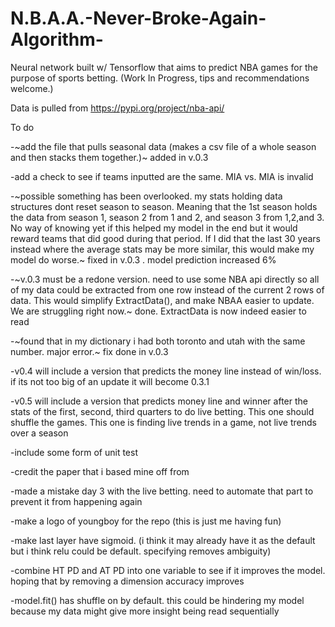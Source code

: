 # N.B.A.A.-Never-Broke-Again-Algorithm-
Neural network built w/ Tensorflow that aims to predict NBA games for the purpose of sports betting. (Work In Progress, tips and recommendations welcome.)

Data is pulled from https://pypi.org/project/nba-api/

To do

-~add the file that pulls seasonal data (makes a csv file of a whole season and then stacks them together.)~ added in v.0.3

-add a check to see if teams inputted are the same. MIA vs. MIA is invalid

-~possible something has been overlooked. my stats holding data structures dont reset season to season. Meaning that the 1st season holds the data from season 1, season 2 from 1 and 2, and season 3 from 1,2,and 3. No way of knowing yet if this helped my model in the end but it would reward teams that did good during that period. If I did that the last 30 years instead where the average stats may be more similar, this would make my model do worse.~ fixed in v.0.3 . model prediction increased 6%
                           
-~v.0.3 must be a redone version. need to use some NBA api directly so all of my data could be extracted from one row instead of the current 2 rows of data. This would simplify ExtractData(), and make NBAA easier to update. We are struggling right now.~ done. ExtractData is now indeed easier to read

-~found that in my dictionary i had both toronto and utah with the same number. major error.~ fix done in v.0.3

-v0.4 will include a version that predicts the money line instead of win/loss. if its not too big of an update it will become 0.3.1

-v0.5 will include a version that predicts money line and winner after the stats of the first, second, third quarters to do live betting. This one should shuffle the games. This one is finding live trends in a game, not live trends over a season

-include some form of unit test

-credit the paper that i based mine off from

-made a mistake day 3 with the live betting. need to automate that part to prevent it from happening again

-make a logo of youngboy for the repo (this is just me having fun)

-make last layer have sigmoid. (i think it may already have it as the default but i think relu could be default. specifying removes ambiguity)

-combine HT PD and AT PD into one variable to see if it improves the model. hoping that by removing a dimension accuracy improves

-model.fit() has shuffle on by default. this could be hindering my model because my data might give more insight being read sequentially
